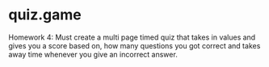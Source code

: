 # quiz.game
Homework 4: Must create a multi page timed quiz that takes in values and gives you a score based on, how many questions you got correct and takes away time whenever you give an incorrect answer.
